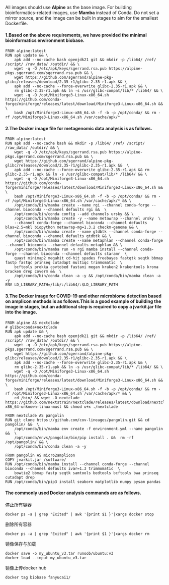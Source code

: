 All images should use **Alpine** as the base image. For building bioinformatics-related images, use **Mamba** instead of Conda. 
Do not set a mirror source, and the image can be built in stages to aim for the smallest Dockerfile.

#### 1.Based on the above requirements, we have provided the minimal bioinformatics environment biobase.

    FROM alpine:latest
    RUN apk update && \
        apk add --no-cache bash openjdk21 git && mkdir -p /lib64/ /ref/ /script/ /raw_data/ /outdir/ && \
        wget -q -O /etc/apk/keys/sgerrand.rsa.pub https://alpine-pkgs.sgerrand.com/sgerrand.rsa.pub && \
        wget https://github.com/sgerrand/alpine-pkg-glibc/releases/download/2.35-r1/glibc-2.35-r1.apk && \
        apk add --no-cache --force-overwrite glibc-2.35-r1.apk && \
        rm glibc-2.35-r1.apk && ln -s /usr/glibc-compat/lib/* /lib64/ && \
        wget -q -O /opt/Miniforge3-Linux-x86_64.sh https://github.com/conda-forge/miniforge/releases/latest/download/Miniforge3-Linux-x86_64.sh && \
        bash /opt/Miniforge3-Linux-x86_64.sh -f -b -p /opt/conda/ && rm -rf /opt/Miniforge3-Linux-x86_64.sh /var/cache/apk/*

#### 2.The Docker image file for metagenomic data analysis is as follows.

    FROM alpine:latest
    RUN apk add --no-cache bash && mkdir -p /lib64/ /ref/ /script/ /raw_data/ /outdir/ && \
        wget -q -O /etc/apk/keys/sgerrand.rsa.pub https://alpine-pkgs.sgerrand.com/sgerrand.rsa.pub && \
        wget https://github.com/sgerrand/alpine-pkg-glibc/releases/download/2.35-r1/glibc-2.35-r1.apk &&  \
        apk add --no-cache --force-overwrite glibc-2.35-r1.apk && rm glibc-2.35-r1.apk && ln -s /usr/glibc-compat/lib/* /lib64/ && \
        wget -q -O /opt/Miniforge3-Linux-x86_64.sh https://github.com/conda-forge/miniforge/releases/latest/download/Miniforge3-Linux-x86_64.sh && \
        bash /opt/Miniforge3-Linux-x86_64.sh -f -b -p /opt/conda/ && rm -rf /opt/Miniforge3-Linux-x86_64.sh /var/cache/apk/* && \
        /opt/conda/bin/mamba create --name rgi --channel conda-forge --channel bioconda --channel defaults rgi &&  \
        /opt/conda/bin/conda config --add channels ursky && \
        /opt/conda/bin/mamba create -y --name metawrap --channel ursky  \
        --channel conda-forge --channel bioconda --channel defaults blas=2.5=mkl biopython metawrap-mg=1.3.2 checkm-genome && \
        /opt/conda/bin/mamba create --name gtdbtk --channel conda-forge --channel bioconda --channel defaults gtdbtk && \
        /opt/conda/bin/mamba create --name metaphlan --channel conda-forge --channel bioconda --channel defaults metaphlan && \
        /opt/conda/bin/mamba run -n rgi mamba install --channel conda-forge --channel bioconda --channel defaults staramr  \
        quast minimap2 megahit cd-hit spades freebayes fastqtk seqtk bbmap fastp fastqc prinseq cutadapt multiqc trimmomatic  \
        bcftools prokka covtobed fastani megan kraken2 krakentools krona bracken drep coverm &&  \
        /opt/conda/bin/conda clean -a -y && /opt/conda/bin/mamba clean -a -y
    ENV LD_LIBRARY_PATH=/lib/:/lib64/:$LD_LIBRARY_PATH

#### 3.The Docker image for COVID-19 and other microbiome detection based on amplicon methods is as follows.This is a good example of building the image in stages, but an additional step is required to copy a jvarkit.jar file into the image.   

    FROM alpine AS nextclade
    # glibc+conda+nextclade
    RUN apk update && \
        apk add --no-cache bash openjdk21 git && mkdir -p /lib64/ /ref/ /script/ /raw_data/ /outdir/ && \
        wget -q -O /etc/apk/keys/sgerrand.rsa.pub https://alpine-pkgs.sgerrand.com/sgerrand.rsa.pub && \
        wget https://github.com/sgerrand/alpine-pkg-glibc/releases/download/2.35-r1/glibc-2.35-r1.apk && \
        apk add --no-cache --force-overwrite glibc-2.35-r1.apk && \
        rm glibc-2.35-r1.apk && ln -s /usr/glibc-compat/lib/* /lib64/ && \
        wget -q -O /opt/Miniforge3-Linux-x86_64.sh https://github.com/conda-forge/miniforge/releases/latest/download/Miniforge3-Linux-x86_64.sh && \
        bash /opt/Miniforge3-Linux-x86_64.sh -f -b -p /opt/conda/ && rm -rf /opt/Miniforge3-Linux-x86_64.sh /var/cache/apk/* && \
        cd /bin/ && wget -O nextclade https://github.com/nextstrain/nextclade/releases/latest/download/nextclade-x86_64-unknown-linux-musl && chmod u+x ./nextclade
    
    FROM nextclade AS pangolin
    RUN git clone https://github.com/cov-lineages/pangolin.git && cd pangolin/ &&  \
        /opt/conda/bin/mamba env create -f environment.yml --name pangolin &&  \
        /opt/conda/envs/pangolin/bin/pip install . &&  rm -rf /opt/pangolin/ && \
        /opt/conda/bin/conda clean -a -y
    
    FROM pangolin AS micro2amplicon
    COPY jvarkit.jar /software/
    RUN /opt/conda/bin/mamba install --channel conda-forge --channel bioconda --channel defaults ivar=1.3 trimmomatic  \
        bowtie2 bbmap fastp seqtk samtools bedtools bcftools bwa prinseq cutadapt drep
    RUN /opt/conda/bin/pip3 install seaborn matplotlib numpy pysam pandas

#### The commonly used Docker analysis commands are as follows.

停止所有容器

    docker ps -a | grep "Exited" | awk '{print $1 }'|xargs docker stop
    
删除所有容器

    docker ps -a | grep "Exited" | awk '{print $1 }'|xargs docker rm

镜像保存与加载

    docker save -o my_ubuntu_v3.tar runoob/ubuntu:v3
    docker load --input my_ubuntu_v3.tar
    
镜像上传docker hub

    docker tag biobase fanyucai1/